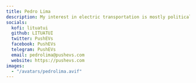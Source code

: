 ```yaml
---
title: Pedro Lima
description: My interest in electric transportation is mostly political. I’m tired of coups and wars for oil. My expectation is that the adoption of electric transportation will be a factor for peace and democracy all over the world.
socials:
  kofi: lituatui
  github: LITUATUI
  twitter: PushEVs
  facebook: PushEVs
  telegram: PushEVs
  email: pedrolima@pushevs.com
  website: https://pushevs.com
images:
  - "/avatars/pedrolima.avif"
---
```

